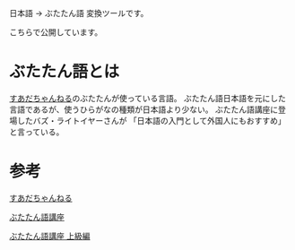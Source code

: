 日本語 -> ぶたたん語 変換ツールです。

こちらで公開しています。

# ぶたたん語とは

[すあだちゃんねる](https://www.youtube.com/@suadachannel)の<span className="text-pink-400">ぶたたん</span>が使っている言語。
ぶたたん語日本語を元にした言語であるが、使うひらがなの種類が日本語より少ない。
ぶたたん語講座に登場したバズ・ライトイヤーさんが
「日本語の入門として外国人にもおすすめ」
と言っている。

# 参考

[すあだちゃんねる](https://www.youtube.com/@suadachannel)

[ぶたたん語講座](https://www.youtube.com/watch?v=R0lkT2iUR2s)

[ぶたたん語講座 上級編](https://www.youtube.com/watch?v=A5mpnfdmO7A)
